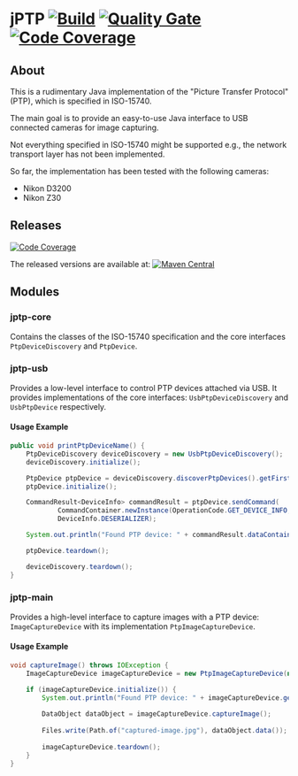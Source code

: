 # jPTP [![Build](https://github.com/arassec/jptp/actions/workflows/build.yml/badge.svg)](https://github.com/arassec/jptp/actions/workflows/build.yml) [![Quality Gate](https://img.shields.io/sonar/quality_gate/arassec_jptp?server=http%3A%2F%2Fsonarcloud.io)](https://sonarcloud.io/dashboard?id=arassec_jptp) [![Code Coverage](https://img.shields.io/sonar/coverage/arassec_jptp?server=http%3A%2F%2Fsonarcloud.io)](https://sonarcloud.io/component_measures?id=arassec_jptp&metric=coverage&view=treemap)

## About
This is a rudimentary Java implementation of the "Picture Transfer Protocol" (PTP), which is specified in ISO-15740.

The main goal is to provide an easy-to-use Java interface to USB connected cameras for image capturing.

Not everything specified in ISO-15740 might be supported e.g., the network transport layer has not been implemented.

So far, the implementation has been tested with the following cameras:
* Nikon D3200
* Nikon Z30

## Releases

[![Code Coverage](https://img.shields.io/sonar/coverage/arassec_jptp?server=http%3A%2F%2Fsonarcloud.io)](https://sonarcloud.io/component_measures?id=arassec_jptp&metric=coverage&view=treemap)

The released versions are available
at: [![Maven Central](https://img.shields.io/maven-central/v/com.arassec.jptp/jptp)](https://central.sonatype.com/search?q=jptp)

## Modules

### jptp-core
Contains the classes of the ISO-15740 specification and the core interfaces ``PtpDeviceDiscovery`` and ``PtpDevice``.

### jptp-usb
Provides a low-level interface to control PTP devices attached via USB.
It provides implementations of the core interfaces: ``UsbPtpDeviceDiscovery`` and ``UsbPtpDevice`` respectively.

#### Usage Example

```java
public void printPtpDeviceName() {
    PtpDeviceDiscovery deviceDiscovery = new UsbPtpDeviceDiscovery();
    deviceDiscovery.initialize();

    PtpDevice ptpDevice = deviceDiscovery.discoverPtpDevices().getFirst();
    ptpDevice.initialize();

    CommandResult<DeviceInfo> commandResult = ptpDevice.sendCommand(
            CommandContainer.newInstance(OperationCode.GET_DEVICE_INFO, ptpDevice.getSessionId(), ptpDevice.incrementTransactionId()),
            DeviceInfo.DESERIALIZER);

    System.out.println("Found PTP device: " + commandResult.dataContainer().payload().model().value().rawValue());

    ptpDevice.teardown();

    deviceDiscovery.teardown();
}
```

### jptp-main
Provides a high-level interface to capture images with a PTP device: ``ImageCaptureDevice`` with its implementation ``PtpImageCaptureDevice``.

#### Usage Example
```java
void captureImage() throws IOException {
    ImageCaptureDevice imageCaptureDevice = new PtpImageCaptureDevice(new UsbPtpDeviceDiscovery());

    if (imageCaptureDevice.initialize()) {
        System.out.println("Found PTP device: " + imageCaptureDevice.getDeviceInfo().orElseThrow());
        
        DataObject dataObject = imageCaptureDevice.captureImage();
        
        Files.write(Path.of("captured-image.jpg"), dataObject.data());
        
        imageCaptureDevice.teardown();
    }
}
```
